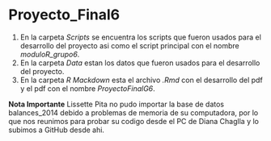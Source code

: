 # Proyecto_Final6
1. En la carpeta *Scripts* se encuentra los scripts que fueron usados para el desarrollo del proyecto asi como el script principal con el nombre *moduloR_grupo6*.
2. En la carpeta *Data* estan los datos que fueron usados para el desarrollo del proyecto. 
3. En la carpeta *R Mackdown* esta el archivo *.Rmd* con el desarrollo del pdf y el pdf con el nombre *ProyectoFinalG6*.

**Nota Importante**
Lissette Pita no pudo importar la base de datos balances_2014 debido a problemas de memoria de su computadora, por lo que nos reunimos para probar su codigo desde el PC de Diana Chaglla y lo subimos a GitHub desde ahi.  
